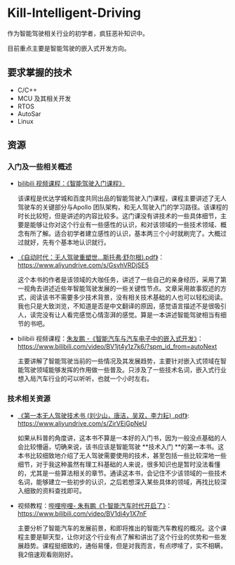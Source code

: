 # Kill-Intelligent-Driving
作为智能驾驶相关行业的初学者，疯狂恶补知识中。

目前重点主要是智能驾驶的嵌入式开发方向。

## 要求掌握的技术

- C/C++
- MCU 及其相关开发
- RTOS
- AutoSar
- Linux

## 资源

### 入门及一些相关概述

- [bilibili 视频课程：《智能驾驶入门课程》](https://www.bilibili.com/video/BV1R64y187su?p=1)

  该课程是优达学城和百度共同出品的智能驾驶入门课程，课程主要讲述了无人驾驶车的关键部分与Apollo 团队架构，和无人驾驶入门的学习路径。该课程的时长比较短，但是讲述的内容比较多。这门课没有讲技术的一些具体细节，主要是能够让你对这个行业有一些感性的认识，和对该领域的一些技术领域、概念有所了解。适合初学者建立感性的认识，基本两三个小时就刷完了。大概过过就好，先有个基本地认识就行。
  
- [《自动时代：无人驾驶重塑世...斯托弗·舒尔根).pdf》](https://www.aliyundrive.com/s/GsvhVRDjSE5)：https://www.aliyundrive.com/s/GsvhVRDjSE5

  这个本书的作者是该领域的大咖任务，讲述了一些自己的亲身经历，采用了第一视角去讲述近些年智能驾驶发展的一些关键性节点。文章采用故事叙述的方式，阅读该书不需要多少技术背景，没有相关技术基础的人也可以轻松阅读。我也只是大致浏览，不知道是否是中文翻译的原因，感觉语言描述不是很吸引人，读完没有让人看完感觉心情澎湃的感觉。算是一本讲述智能驾驶相当有细节的书吧。

- bilibili 视频课程：[朱友鹏 -《智能汽车与汽车电子中的嵌入式开发》](https://www.bilibili.com/video/BV1jt4y1z7k6/?spm_id_from=autoNext)：https://www.bilibili.com/video/BV1jt4y1z7k6/?spm_id_from=autoNext

  主要讲解了智能驾驶当前的一些情况及其发展趋势，主要针对嵌入式领域在智能驾驶领域能够发挥的作用做一些普及。只涉及了一些技术名词，嵌入式行业想入局汽车行业的可以听听，也就一个小时左右。



### 技术相关资源

- [《第一本无人驾驶技术书 (刘少山，唐洁，吴双，李力耘) .pdf》](https://www.aliyundrive.com/s/ZirVEjGpNeU): https://www.aliyundrive.com/s/ZirVEjGpNeU

  如果从科普的角度讲，这本书不算是一本好的入门书，因为一般没点基础的人会比较懵逼，切确来说，该书应该是智能驾驶 **技术入门 **的第一本书。这本书比较细致地介绍了无人驾驶需要使用的技术，甚至包括一些比较深地一些细节，对于我这种虽然有理工科基础的人来说，很多知识也是暂时没法看懂的，尤其是一些算法相关的章节。通读这本书，会记住不少该领域的一些技术名词，能够建立一些初步的认识，之后若想深入某些具体的领域，再找比较深入细致的资料查找即可。

- 视频教程：[哔哩哔哩- 朱有鹏《1-智能汽车时代开启了》](https://www.bilibili.com/video/BV1di4y1X7nF)：https://www.bilibili.com/video/BV1di4y1X7nF

  主要分析了智能汽车的发展前景，和即将推出的智能汽车教程的概况。这个课程主要是聊天型，让你对这个行业有点了解和讲出了这个行业的优势和一些发展趋势。课程挺细致的，通俗易懂，但是对我而言，有点啰嗦了，实不相瞒，我2倍速观看刚刚好。

